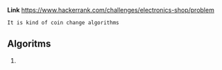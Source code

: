 **Link** https://www.hackerrank.com/challenges/electronics-shop/problem

`It is kind of coin change algorithms`

## Algoritms
1. 